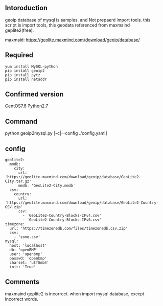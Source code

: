 ## Intoroduction
geoip database of mysql is samples. and Not prepaerd import tools.
this script is import tools, this geodata referenced from maxmaind geplite2(free).

maxmaid: https://geolite.maxmind.com/download/geoip/database/

## Required
```
yum install MySQL-python
pip install geoip2
pip install pytz
pip install netaddr
```

## Confirmed version
CentOS7.6
Python2.7

## Command
python geoip2mysql.py [-c|--config ./config.yaml]

## config

```
geolite2:
  mmdb:
    city:
      url: 'https://geolite.maxmind.com/download/geoip/database/GeoLite2-City.tar.gz'
      mmdb: 'GeoLite2-City.mmdb'
  csv:
    country:
      url: 'https://geolite.maxmind.com/download/geoip/database/GeoLite2-Country-CSV.zip'
      csv:
        - 'GeoLite2-Country-Blocks-IPv4.csv'
        - 'GeoLite2-Country-Blocks-IPv6.csv'
timezone:
  url: 'https://timezonedb.com/files/timezonedb.csv.zip'
  csv:
    - 'zone.csv'
mysql:
  host: 'localhost'
  db: 'openBMP'
  user: 'openbmp'
  passwd: 'openbmp'
  charset: 'utf8mb4'
  init: 'True'
```

## Comments
maxmaind geplite2 is incorrect.
when import mysql database, except incorrect words.
